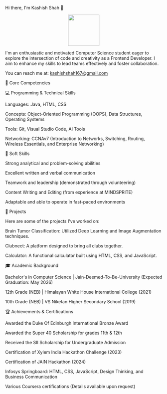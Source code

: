 Hi there, I'm Kashish Shah 👋

<p align="center">
<!--
A "Hi" GIF hosted on GitHub.
The "?raw=true" at the end is CRITICAL.
It ensures the raw image file is sent, not a webpage.
-->
<img src="https://www.google.com/url?sa=E&source=gmail&q=https://github.com/ABSphreak/ABSphreak/blob/master/gifs/Hi.gif?raw=true" width="100">
</p>

I'm an enthusiastic and motivated Computer Science student eager to explore the intersection of code and creativity as a Frontend Developer. I aim to enhance my skills to lead teams effectively and foster collaboration.

You can reach me at: kashishshah167@gmail.com

🚀 Core Competencies

💻 Programming & Technical Skills

Languages: Java, HTML, CSS

Concepts: Object-Oriented Programming (OOPS), Data Structures, Operating Systems

Tools: Git, Visual Studio Code, AI Tools

Networking: CCNAv7 (Introduction to Networks, Switching, Routing, Wireless Essentials, and Enterprise Networking)

🌟 Soft Skills

Strong analytical and problem-solving abilities

Excellent written and verbal communication

Teamwork and leadership (demonstrated through volunteering)

Content Writing and Editing (from experience at MINDSPRITE)

Adaptable and able to operate in fast-paced environments

📂 Projects

Here are some of the projects I've worked on:

Brain Tumor Classification: Utilized Deep Learning and Image Augmentation techniques.

Clubnect: A platform designed to bring all clubs together.

Calculator: A functional calculator built using HTML, CSS, and JavaScript.

🎓 Academic Background

Bachelor's in Computer Science | Jain-Deemed-To-Be-University (Expected Graduation: May 2026)

12th Grade (NEB) | Himalayan White House International College (2021)

10th Grade (NEB) | VS Niketan Higher Secondary School (2019)

🏆 Achievements & Certifications

Awarded the Duke Of Edinburgh International Bronze Award

Awarded the Super 40 Scholarship for grades 11th & 12th

Received the SII Scholarship for Undergraduate Admission

Certification of Xylem India Hackathon Challenge (2023)

Certification of JAIN Hackathon (2024)

Infosys Springboard: HTML, CSS, JavaScript, Design Thinking, and Business Communication

Various Coursera certifications (Details available upon request)
